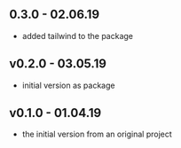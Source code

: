 ## 0.3.0 - 02.06.19
- added tailwind to the package

## v0.2.0 - 03.05.19
- initial version as package

## v0.1.0 - 01.04.19
- the initial version from an original project